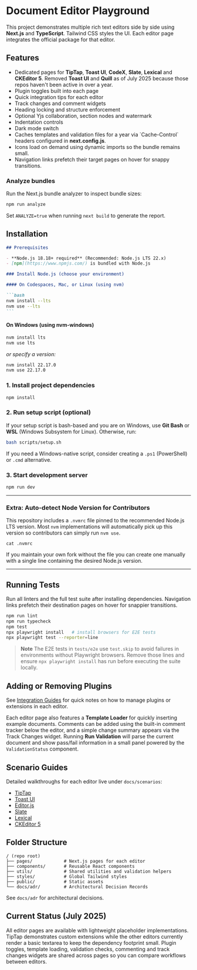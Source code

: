 # Document Editor Playground

This project demonstrates multiple rich text editors side by side using **Next.js** and **TypeScript**. Tailwind CSS styles the UI. Each editor page integrates the official package for that editor.

## Features

- Dedicated pages for **TipTap**, **Toast UI**, **CodeX**, **Slate**, **Lexical** and **CKEditor 5**. Removed **Toast UI** and **Quill** as of July 2025 because those repos haven't been active in over a year.
- Plugin toggles built into each page
- Quick integration tips for each editor
- Track changes and comment widgets
- Heading locking and structure enforcement
- Optional Yjs collaboration, section nodes and watermark
- Indentation controls
- Dark mode switch
- Caches templates and validation files for a year via \`Cache-Control\` headers
  configured in **next.config.js**.
- Icons load on demand using dynamic imports so the bundle remains small.
- Navigation links prefetch their target pages on hover for snappy transitions.

### Analyze bundles

Run the Next.js bundle analyzer to inspect bundle sizes:

```bash
npm run analyze
```

Set `ANALYZE=true` when running `next build` to generate the report.

## Installation

````markdown
## Prerequisites

- **Node.js 18.18+ required** (Recommended: Node.js LTS 22.x)
- [npm](https://www.npmjs.com/) is bundled with Node.js

### Install Node.js (choose your environment)

#### On Codespaces, Mac, or Linux (using nvm)

```bash
nvm install --lts
nvm use --lts
```
````

#### On Windows (using nvm-windows)

```cmd
nvm install lts
nvm use lts
```

_or specify a version:_

```cmd
nvm install 22.17.0
nvm use 22.17.0
```

### 1. Install project dependencies

```bash
npm install
```

### 2. Run setup script (optional)

If your setup script is bash-based and you are on Windows, use **Git Bash** or **WSL** (Windows Subsystem for Linux).
Otherwise, run:

```bash
bash scripts/setup.sh
```

If you need a Windows-native script, consider creating a `.ps1` (PowerShell) or `.cmd` alternative.

### 3. Start development server

```bash
npm run dev
```

---

### **Extra: Auto-detect Node Version for Contributors**

This repository includes a `.nvmrc` file pinned to the recommended Node.js LTS
version. Most `nvm` implementations will automatically pick up this version so
contributors can simply run `nvm use`.

```
cat .nvmrc
```

If you maintain your own fork without the file you can create one manually with
a single line containing the desired Node.js version.

---

## Running Tests

Run all linters and the full test suite after installing dependencies.
Navigation links prefetch their destination pages on hover for snappier
transitions.

```bash
npm run lint
npm run typecheck
npm test
npx playwright install   # install browsers for E2E tests
npx playwright test --reporter=line
```

> **Note** The E2E tests in `tests/e2e` use `test.skip` to avoid failures in
> environments without Playwright browsers. Remove those lines and ensure
> `npx playwright install` has run before executing the suite locally.

## Adding or Removing Plugins

See [Integration Guides](docs/integration-guides.md) for quick notes on how to manage plugins or extensions in each editor.

Each editor page also features a **Template Loader** for quickly inserting example
documents. Comments can be added using the built-in comment tracker below the
editor, and a simple change summary appears via the Track Changes widget.
Running **Run Validation** will parse the current document and show pass/fail
information in a small panel powered by the `ValidationStatus` component.

## Scenario Guides

Detailed walkthroughs for each editor live under `docs/scenarios`:

- [TipTap](docs/scenarios/tiptap.md)
- [Toast UI](docs/scenarios/toast.md)
- [Editor.js](docs/scenarios/codex.md)
- [Slate](docs/scenarios/slate.md)
- [Lexical](docs/scenarios/lexical.md)
- [CKEditor 5](docs/scenarios/ckeditor.md)

## Folder Structure

```
/ (repo root)
├── pages/            # Next.js pages for each editor
├── components/       # Reusable React components
├── utils/            # Shared utilities and validation helpers
├── styles/           # Global Tailwind styles
├── public/           # Static assets
└── docs/adr/         # Architectural Decision Records
```

See `docs/adr` for architectural decisions.

## Current Status (July 2025)

All editor pages are available with lightweight placeholder implementations. TipTap demonstrates custom extensions while the other editors currently render a basic textarea to keep the dependency footprint small. Plugin toggles, template loading, validation checks, commenting and track changes widgets are shared across pages so you can compare workflows between editors.
